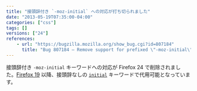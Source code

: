 ```yaml
---
title: "接頭辞付き `-moz-initial` への対応が打ち切られました"
date: "2013-05-19T07:35:00-04:00"
categories: ["css"]
tags: []
versions: ["24"]
references:
    - url: "https://bugzilla.mozilla.org/show_bug.cgi?id=807184"
      title: "Bug 807184 – Remove support for prefixed \"-moz-initial\" CSS keyword, now that we support it unprefixed"
---
```

接頭辞付き `-moz-initial` キーワードへの対応が Firefox 24 で削除されました。[Firefox 19](https://www.fxsitecompat.com/ja/docs/2012/moz-initial-has-been-unprefixed/) 以降、接頭辞なしの [`initial`](https://developer.mozilla.org/docs/Web/CSS/initial) キーワードで代用可能となっています。

